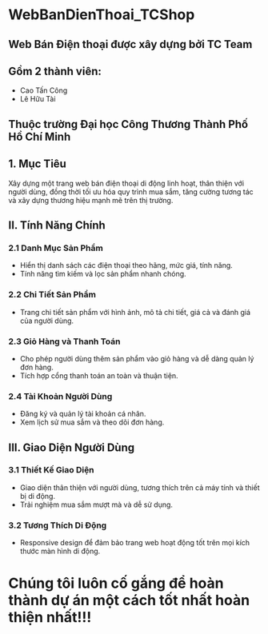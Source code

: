 # WebBanDienThoai_TCShop
## Web Bán Điện thoại được xây dựng bởi TC Team
## Gồm 2 thành viên:
- Cao Tấn Công
- Lê Hữu Tài
## Thuộc trường Đại học Công Thương Thành Phố Hồ Chí Minh

## 1. Mục Tiêu

Xây dựng một trang web bán điện thoại di động linh hoạt, thân thiện với người dùng, đồng thời tối ưu hóa quy trình mua sắm, tăng cường tương tác và xây dựng thương hiệu mạnh mẽ trên thị trường.

## II. Tính Năng Chính

### 2.1 Danh Mục Sản Phẩm

- Hiển thị danh sách các điện thoại theo hãng, mức giá, tính năng.
- Tính năng tìm kiếm và lọc sản phẩm nhanh chóng.

### 2.2 Chi Tiết Sản Phẩm

- Trang chi tiết sản phẩm với hình ảnh, mô tả chi tiết, giá cả và đánh giá của người dùng.

### 2.3 Giỏ Hàng và Thanh Toán

- Cho phép người dùng thêm sản phẩm vào giỏ hàng và dễ dàng quản lý đơn hàng.
- Tích hợp cổng thanh toán an toàn và thuận tiện.

### 2.4 Tài Khoản Người Dùng

- Đăng ký và quản lý tài khoản cá nhân.
- Xem lịch sử mua sắm và theo dõi đơn hàng.

## III. Giao Diện Người Dùng

### 3.1 Thiết Kế Giao Diện

- Giao diện thân thiện với người dùng, tương thích trên cả máy tính và thiết bị di động.
- Trải nghiệm mua sắm mượt mà và dễ sử dụng.

### 3.2 Tương Thích Di Động

- Responsive design để đảm bảo trang web hoạt động tốt trên mọi kích thước màn hình di động.
# Chúng tôi luôn cố gắng để hoàn thành dự án một cách tốt nhất hoàn thiện nhất!!!

